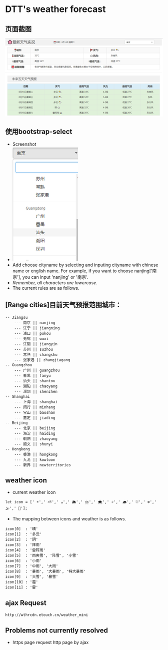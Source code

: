 # DTT's weather forecast

## 页面截图
![image](/img/example.png)

## 使用bootstrap-select
* Screenshot
* ![image](/img/bo-select-example.png)
* Add choose cityname by selecting and inputing cityname with chinese name or english name. For example, if you want to choose nanjing['南京'], you can input 'nanjing' or '南京'. 
* *Remember, all characters are lowercase.*
* The current rules are as follows.

## [Range cities]目前天气预报范围城市：
```
-- Jiangsu
    --- 南京 || nanjing
    --- 江宁 || jiangning
    --- 浦口 || pukou
    --- 无锡 || wuxi
    --- 江阴 || jiangyin
    --- 苏州 || suzhou
    --- 常熟 || changshu
    --- 张家港 || zhangjiagang
-- Guangzhou
    --- 广州 || guangzhou
    --- 番禺 || fanyu
    --- 汕头 || shantou
    --- 潮阳 || chaoyang
    --- 深圳 || shenzhen
-- Shanghai
    --- 上海 || shanghai
    --- 闵行 || minhang
    --- 宝山 || baoshan
    --- 嘉定 || jiading
-- Beijing
    --- 北京 || beijing
    --- 海淀 || haiding
    --- 朝阳 || zhaoyang
    --- 顺义 || shunyi
-- Hongkong
    --- 香港 || hongkong
    --- 九龙 || kowloon
    --- 新界 || newterritories
```
## weather icon
* current weather icon
```
let icon = [' ☀️',' ⛅',' ☁️',' 🌦️',' ⛈️',' 🌨️',' ☔',' 🌧️',' ⛆',' ❄️',' 🌫️',' 🌁'];
```
* The mapping between icons and weather is as follows.
```
icon[0]  : '晴'
icon[1]  : '多云' 
icon[2]  : '阴' 
icon[3]  : '阵雨'
icon[4]  : '雷阵雨'
icon[5]  : '雨夹雪', '阵雪', '小雪'
icon[6]  : '小雨'
icon[7]  : '中雨', '大雨'
icon[8]  : '暴雨', '大暴雨', '特大暴雨'
icon[9]  : '大雪', '暴雪'
icon[10] : '霾'
icon[11] : '雾'
```

## ajax Request
```
http://wthrcdn.etouch.cn/weather_mini
```

## Problems not currently resolved
* https page request http page by ajax

